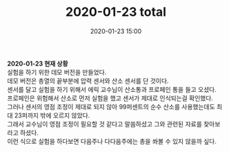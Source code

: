 ﻿---
title: "2020-01-23 total"
date: 2020-01-23 15:00
categories: purdueProject
---

**2020-01-23 현재 상황**  
실험을 하기 위한 데모 버전을 만들었다.  
데모 버전은 총열의 끝부분에 압력 센서와 산소 센서를 단 것이다.  
센서를 달고 실험을 하기 위해서 에릭 교수님이 산소통과 프로페인 통을 들고 오셨다.  
프로페인은 위험해서 산소로 먼저 실험을 했고 센서가 제대로 인식되는걸 확인했다.   
그러나 센서의 영점 조정이 제대로 되지 않아 99퍼센트의 순수 산소를 사용했는데도 최대 23퍼까지 밖에 오르지 않았다.  
그래서 교수님이 영점 조정이 필요할 것 같다고 말씀하셨고 그와 관련된 자료를 찾아보라고 하셨다.  
이런 식으로 실험을 하다보면 다음주나 다다음주에는 총을 쏴볼 수 있지 않을까 싶다.
